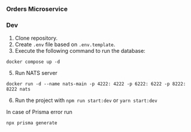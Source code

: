 ### Orders Microservice

### Dev

1. Clone repository.
2. Create `.env` file based on `.env.template`.
3. Execute the following command to run the database:

```
docker compose up -d
```

5. Run NATS server

```
docker run -d --name nats-main -p 4222: 4222 -p 6222: 6222 -p 8222: 8222 nats
```

6. Run the project with `npm run start:dev` or `yarn start:dev`

In case of Prisma error run

```
npx prisma generate
```

